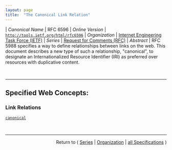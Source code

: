 ```yaml
---
layout: page
title:  "The Canonical Link Relation"
---
```


| *Canonical Name* | RFC 6596
| *Online Version* | [`http://tools.ietf.org/html/rfc6596`](http://tools.ietf.org/html/rfc6596)
| *Organization* | [Internet Engineering Task Force (IETF)](..  "List of specification series by this organization")
| *Series* | [Request for Comments (RFC)](.  "List of specifications in this series")
| *Abstract* | RFC 5988 specifies a way to define relationships between links on the web. This document describes a new type of such a relationship, "canonical", to designate an Internationalized Resource Identifier (IRI) as preferred over resources with duplicative content.

<br/>
<hr/>

## Specified Web Concepts:

### Link Relations

[`canonical`](/concepts/link-relation/canonical "The target (canonical) IRI MUST identify content that is either duplicative or a superset of the content at the context (referring) IRI.")



<br/>
<hr/>

<p style="text-align: right">Return to ( <a href="./">Series</a> | <a href="../">Organization</a> | <a href="../../">all Specifications</a> )</p>